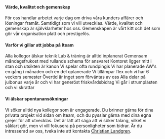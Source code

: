 #### Värde, kvalitet och gemenskap
För oss handlar arbetet varje dag om driva våra kunders affärer och lösningar framåt. Samtidigt som vi vill utvecklas. Värde, kvalitet och gemenskap är självklarheter hos oss. Gemenskapen är vårt kitt och det som gör vår organisation platt och prestigelös.

#### Varför vi gillar att jobba på Iteam
Alla kollegor älskar teknik
Lab & träning är alltid inplanerat
Gemensam måndagsfrukost med rullande schema för ansvaret
Kontoret ligger mitt i stan och utsikten är kanon
Vi spelar ofta rundpingis
Vi har planerade AW's en gång i månaden och en del oplanerade
Vi tillämpar flex och vi har 6 veckors semester
Övertid är inget som förväntas av oss
Alla delar på julbonus varje år och vi har generöst friskvårdsbidrag
Vi går i strumplästen och vi skrattar

#### Vi älskar spontanansökningar
Vi söker alltid nya kollegor som är engagerade. Du brinner gärna för dina privata projekt vid sidan om Iteam, och du pysslar gärna med dina egna grejer för att utvecklas. Det är lätt att säga att vi söker talang, vilket vi såklart gör, men vi vill fokusera på personligheter som bidrar.
Är du intresserad av oss, tveka inte att kontakta [Christian Landgren](/team/christian/).

